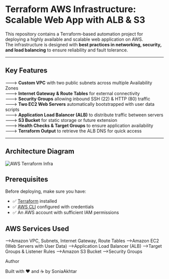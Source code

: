 #  Terraform AWS Infrastructure: Scalable Web App with ALB & S3

This repository contains a Terraform-based automation project for deploying a highly available and scalable web application on AWS.  
The infrastructure is designed with **best practices in networking, security, and load balancing** to ensure reliability and fault tolerance.

---

##  Key Features
--->  **Custom VPC** with two public subnets across multiple Availability Zones  
--->  **Internet Gateway & Route Tables** for external connectivity  
--->  **Security Groups** allowing inbound SSH (22) & HTTP (80) traffic  
--->  **Two EC2 Web Servers** automatically bootstrapped with user data scripts  
--->  **Application Load Balancer (ALB)** to distribute traffic between servers  
--->  **S3 Bucket** for static storage or future extension  
--->  **Health Checks & Target Groups** to ensure application availability  
--->  **Terraform Output** to retrieve the ALB DNS for quick access  

---

##  Architecture Diagram
![AWS Terraform Infra](https://github.com/user-attachments/assets/84303211-e973-438a-a04a-ae0b9776e37a)


##  Prerequisites
Before deploying, make sure you have:  
- ✅ [Terraform](https://developer.hashicorp.com/terraform/downloads) installed  
- ✅ [AWS CLI](https://docs.aws.amazon.com/cli/) configured with credentials  
- ✅ An AWS account with sufficient IAM permissions  


## AWS Services Used ##

-->Amazon VPC, Subnets, Internet Gateway, Route Tables
-->Amazon EC2 (Web Servers with User Data)
-->Application Load Balancer (ALB)
-->Target Groups & Listener Rules
-->Amazon S3 Bucket
-->Security Groups

Author

Built with ❤️ and ☕ by SoniaAkhtar
